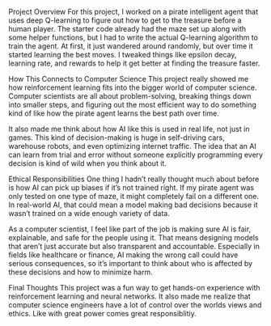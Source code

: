 Project Overview
For this project, I worked on a pirate intelligent agent that uses deep Q-learning to figure out how to get to the treasure before a human player. The starter code already had the maze set up along with some helper functions,
but I had to write the actual Q-learning algorithm to train the agent. At first, it just wandered around randomly, but over time it started learning the best moves. I tweaked things like epsilon decay, learning rate,
and rewards to help it get better at finding the treasure faster.

How This Connects to Computer Science
This project really showed me how reinforcement learning fits into the bigger world of computer science. Computer scientists are all about problem-solving, breaking things down into smaller steps, and figuring out the most
efficient way to do something kind of like how the pirate agent learns the best path over time.

It also made me think about how AI like this is used in real life, not just in games. This kind of decision-making is huge in self-driving cars, warehouse robots, and even optimizing internet traffic. The idea that an AI
can learn from trial and error without someone explicitly programming every decision is kind of wild when you think about it.

Ethical Responsibilities
One thing I hadn’t really thought much about before is how AI can pick up biases if it’s not trained right. If my pirate agent was only tested on one type of maze, it might completely fail on a different one. In real-world
AI, that could mean a model making bad decisions because it wasn’t trained on a wide enough variety of data.

As a computer scientist, I feel like part of the job is making sure AI is fair, explainable, and safe for the people using it. That means designing models that aren’t just accurate but also transparent and accountable.
Especially in fields like healthcare or finance, AI making the wrong call could have serious consequences, so it’s important to think about who is affected by these decisions and how to minimize harm.

Final Thoughts
This project was a fun way to get hands-on experience with reinforcement learning and neural networks. It also made me realize that computer science engineers have a lot of control over the worlds views and ethics.
Like with great power comes great responsiblitiy.
